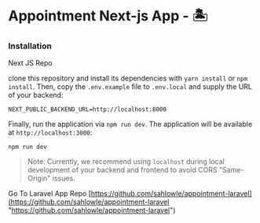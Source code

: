 # Appointment Next-js App - 🏝️



### Installation


Next JS Repo

clone this repository and install its dependencies with `yarn install` or `npm install`. Then, copy the `.env.example` file to `.env.local` and supply the URL of your backend:

```
NEXT_PUBLIC_BACKEND_URL=http://localhost:8000
```

Finally, run the application via `npm run dev`. The application will be available at `http://localhost:3000`:

```
npm run dev
```

> Note: Currently, we recommend using `localhost` during local development of your backend and frontend to avoid CORS "Same-Origin" issues.

Go To Laravel App Repo 
[https://github.com/sahlowle/appointment-laravel](https://github.com/sahlowle/appointment-laravel "https://github.com/sahlowle/appointment-laravel")

